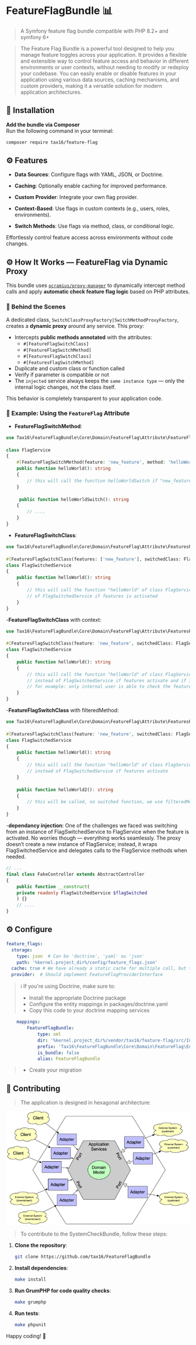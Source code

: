 
# FeatureFlagBundle 📊

> A Symfony feature flag bundle compatible with PHP 8.2+ and symfony 6+

> The Feature Flag Bundle is a powerful tool designed to help you manage feature toggles across your application. It provides a flexible and extensible way to control feature access and behavior in different environments or user contexts, without needing to modify or redeploy your codebase. You can easily enable or disable features in your application using various data sources, caching mechanisms, and custom providers, making it a versatile solution for modern application architectures.

## 🚀 Installation
**Add the bundle via Composer**  
Run the following command in your terminal:

   ```bash
   composer require tax16/feature-flag
   ```

## ⚙️ Features

- **Data Sources**: Configure flags with YAML, JSON, or Doctrine.

- **Caching**: Optionally enable caching for improved performance.

- **Custom Provider**: Integrate your own flag provider.

- **Context-Based**: Use flags in custom contexts (e.g., users, roles, environments).

- **Switch Methods**: Use flags via method, class, or conditional logic.

Effortlessly control feature access across environments without code changes.
## ⚙️ How It Works — FeatureFlag via Dynamic Proxy

This bundle uses [`ocramius/proxy-manager`](https://github.com/Ocramius/ProxyManager) to dynamically intercept method calls and apply **automatic check feature flag logic** based on PHP attributes.

### 🧠 Behind the Scenes

A dedicated class, `SwitchClassProxyFactory|SwitchMethodProxyFactory`, creates a **dynamic proxy** around any service. This proxy:

- Intercepts **public methods annotated** with the attributes:
  - `#[FeatureFlagSwitchClass]`
  - `#[FeatureFlagSwitchMethod]`
  - `#[FeaturesFlagSwitchClass]`
  - `#[FeaturesFlagSwitchMethod]`
- Duplicate and custom class or function called
- Verify if parameter is compatible or not
- The `injected` service always keeps the `same instance type` — only the internal logic changes, not the class itself.

This behavior is completely transparent to your application code.

### 🔁 Example: Using the `FeatureFlag` Attribute

- **FeatureFlagSwitchMethod**:
```php
use Tax16\FeatureFlagBundle\Core\Domain\FeatureFlag\Attribute\FeatureFlagSwitchMethod;

class FlagService
{
    #[FeatureFlagSwitchMethod(feature: 'new_feature', method: 'helloWorldSwitch')]
    public function helloWorld(): string
    {
        // this will call the function helloWorldSwitch if "new_feature" is activated
    }
    
     public function helloWorldSwitch(): string
    {
        // ....
    }
}
```

- **FeatureFlagSwitchClass**:
```php
use Tax16\FeatureFlagBundle\Core\Domain\FeatureFlag\Attribute\FeaturesFlagSwitchClass;

#[FeaturesFlagSwitchClass(features: ['new_feature'], switchedClass: FlagService::class)]
class FlagSwitchedService
{
    public function helloWorld(): string
    {
        // this will call the function "helloWorld" of class FlagService::class instead
        // of FlagSwitchedService if features is activated
    }
}
```

-**FeatureFlagSwitchClass** with context:
```php
use Tax16\FeatureFlagBundle\Core\Domain\FeatureFlag\Attribute\FeaturesFlagSwitchClass;

#[FeaturesFlagSwitchClass(feature: 'new_feature', switchedClass: FlagService::class, context: [IpContext::class])]
class FlagSwitchedService
{
    public function helloWorld(): string
    {
        // this will call the function "helloWorld" of class FlagService::class
        // instead of FlagSwitchedService if features activate and if IpContext allowed to switch
        // for example: only internal user is able to check the feature
    }
}
```

-**FeatureFlagSwitchClass** with filteredMethod:
```php
use Tax16\FeatureFlagBundle\Core\Domain\FeatureFlag\Attribute\FeaturesFlagSwitchClass;

#[FeaturesFlagSwitchClass(feature: 'new_feature', switchedClass: FlagService::class, filteredMethod: ["helloWorld"])]
class FlagSwitchedService
{
    public function helloWorld(): string
    {
        // this will call the function "helloWorld" of class FlagService::class
        // instead of FlagSwitchedService if features activate
    }
    
    public function helloWorld2(): string
    {
        // this will be called, no switched function, we use filteredMethod
    }
}
```

-**dependancy injection**:
One of the challenges we faced was switching from an instance of FlagSwitchedService to FlagService when the feature is activated.
No worries though — everything works seamlessly. The proxy doesn’t create a new instance of FlagService; instead, it wraps FlagSwitchedService and delegates calls to the FlagService methods when needed.
```php
// ...
final class FakeController extends AbstractController
{
    public function __construct(
    private readonly FlagSwitchedService $flagSwitched
    ) {}
    // ....
}
```

## ⚙️ Configure
```yaml
feature_flags:
  storage:
    type: json  # Can be 'doctrine', 'yaml' ou 'json'
    path: '%kernel.project_dir%/config/feature_flags.json'
  cache: true # We have already a static cache for multiple call, but this will add psr cache
  provider:  # Should implement FeatureFlagProviderInterface
```

> ℹ️ If you're using Doctrine, make sure to:
> - Install the appropriate Doctrine package
> - Configure the entity mappings in packages/doctrine.yaml
> - Copy this code to your doctrine mapping services
```yml
    mappings:
        FeatureFlagBundle:
            type: xml
            dir: '%kernel.project_dir%/vendor/tax16/feature-flag/src/Infrastructure/FeatureFlag/Resources/config/doctrine'
            prefix: 'Tax16\FeatureFlagBundle\Core\Domain\FeatureFlag\Entity'
            is_bundle: false
            alias: FeatureFlagBundle
```
> - Create your migration

## 🤝 Contributing

> The application is designed in hexagonal architecture:

![Network design](doc/img/hexagonal.png)

> To contribute to the SystemCheckBundle, follow these steps:

1. **Clone the repository**:
   ```bash
   git clone https://github.com/tax16/FeatureFlagBundle
   ```

2. **Install dependencies**:
   ```bash
   make install
   ```

3. **Run GrumPHP for code quality checks**:
   ```bash
   make grumphp
   ```

4. **Run tests**:
   ```bash
   make phpunit
   ```

Happy coding! 🎉

